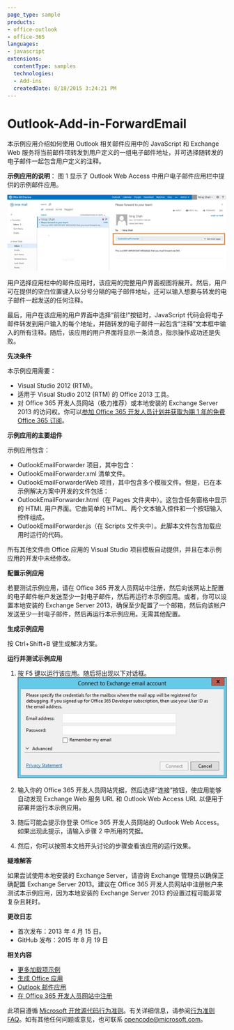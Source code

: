 ```yaml
---
page_type: sample
products:
- office-outlook
- office-365
languages:
- javascript
extensions:
  contentType: samples
  technologies:
  - Add-ins
  createdDate: 8/18/2015 3:24:21 PM
---
```

# Outlook-Add-in-ForwardEmail
本示例应用介绍如何使用 Outlook 相关邮件应用中的 JavaScript 和 Exchange Web 服务将当前邮件项转发到用户定义的一组电子邮件地址，并可选择随转发的电子邮件一起包含用户定义的注释。

**示例应用的说明**：
图 1 显示了 Outlook Web Access 中用户电子邮件应用栏中提供的示例邮件应用。

![图 1：应用栏中的示例邮件应用。](/description/c3d5f40e-654f-493c-892d-73cc8f18b458image.jpg)


用户选择应用栏中的邮件应用时，该应用的完整用户界面视图将展开。然后，用户可在提供的空白位置键入以分号分隔的电子邮件地址，还可以输入想要与转发的电子邮件一起发送的任何注释。

最后，用户在该应用的用户界面中选择“前往!”按钮时，JavaScript 代码会将电子邮件转发到用户输入的每个地址，并随转发的电子邮件一起包含“注释”文本框中输入的所有注释。随后，该应用的用户界面将显示一条消息，指示操作成功还是失败。

**先决条件**


本示例应用需要：

* Visual Studio 2012 (RTM)。
* 适用于 Visual Studio 2012 (RTM) 的 Office 2013 工具。
* 对 Office 365 开发人员网站（极力推荐）或本地安装的 Exchange Server 2013 的访问权。你可以[参加 Office 365 开发人员计划并获取为期 1 年的免费 Office 365 订阅](https://aka.ms/devprogramsignup)。

**示例应用的主要组件**

示例应用包含：

* OutlookEmailForwarder 项目，其中包含：
* OutlookEmailForwarder.xml 清单文件。
* OutlookEmailForwarderWeb 项目，其中包含多个模板文件。但是，已在本示例解决方案中开发的文件包括：
* OutlookEmailForwarder.html（在 Pages 文件夹中）。这包含任务窗格中显示的 HTML 用户界面。它由简单的 HTML、两个文本输入控件和一个按钮输入控件组成。
* OutlookEmailForwarder.js（在 Scripts 文件夹中）。此脚本文件包含加载应用时运行的代码。

所有其他文件由 Office 应用的 Visual Studio 项目模板自动提供，并且在本示例应用的开发中未经修改。

**配置示例应用**

若要测试示例应用，请在 Office 365 开发人员网站中注册，然后向该网站上配置的电子邮件帐户发送至少一封电子邮件，然后再运行本示例应用。或者，你可以设置本地安装的 Exchange Server 2013，确保至少配置了一个邮箱，然后向该帐户发送至少一封电子邮件，然后再运行本示例应用。无需其他配置。

**生成示例应用**

按 Ctrl+Shift+B 键生成解决方案。

**运行并测试示例应用**

1. 按 F5 键以运行该应用。随后将出现以下对话框。
![图 4：“连接到 Exchange 电子邮件帐户”对话框](/description/image.jpg)


2. 输入你的 Office 365 开发人员网站凭据，然后选择“连接”按钮，使应用能够自动发现 Exchange Web 服务 URL 和 Outlook Web Access URL 以便用于部署并运行本示例应用。
3. 随后可能会提示你登录 Office 365 开发人员网站的 Outlook Web Access。如果出现此提示，请输入步骤 2 中所用的凭据。
4. 然后，你可以按照本文档开头讨论的步骤查看该应用的运行效果。

**疑难解答**

如果尝试使用本地安装的 Exchange Server，请咨询 Exchange 管理员以确保正确配置 Exchange Server 2013。建议在 Office 365 开发人员网站中注册帐户来测试本示例应用，因为本地安装的 Exchange Server 2013 的设置过程可能非常复杂且耗时。

**更改日志**

* 首次发布：2013 年 4 月 15 日。
* GitHub 发布：2015 年 8 月 19 日

**相关内容**

* [更多加载项示例](https://github.com/OfficeDev?utf8=%E2%9C%93&query=-Add-in)
* [生成 Office 应用](http://msdn.microsoft.com/library/office/jj220060.aspx)
* [Outlook 邮件应用](http://msdn.microsoft.com/library/office/fp161135.aspx)
* [在 Office 365 开发人员网站中注册](http://msdn.microsoft.com/library/fp179924.aspx)


此项目遵循 [Microsoft 开放源代码行为准则](https://opensource.microsoft.com/codeofconduct/)。有关详细信息，请参阅[行为准则 FAQ](https://opensource.microsoft.com/codeofconduct/faq/)。如有其他任何问题或意见，也可联系 [opencode@microsoft.com](mailto:opencode@microsoft.com)。
